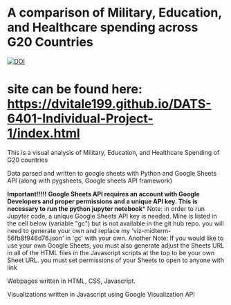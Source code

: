 # A comparison of Military, Education, and Healthcare spending across G20 Countries
[![DOI](https://zenodo.org/badge/174310627.svg)](https://zenodo.org/badge/latestdoi/174310627)
# site can be found here: https://dvitale199.github.io/DATS-6401-Individual-Project-1/index.html

This is a visual analysis of Military, Education, and Healthcare Spending of G20 countries

Data parsed and written to google sheets with Python and Google Sheets API (along with pygsheets, Google sheets API framework)

****Important!!!!!****
****Google Sheets API requires an account with Google Developers and proper permissions and a unique API key. This is necessary to run the python jupyter notebook*****
Note: in order to run Jupyter code, a unique Google Sheets API key is needed. Mine is listed in the cell below (variable "gc") but is not available in the git hub repo. you will need to generate your own and replace my 'viz-midterm-56fb8f946d76.json' in 'gc' with your own.
Another Note: If you would like to use your own Google Sheets, you must also generate adjust the Sheets URL in all of the HTML files in the Javascript scripts at the top to be your own Sheet URL. you must set permissions of your Sheets to open to anyone with link

Webpages written in HTML, CSS, Javascript.

Visualizations written in Javascript using Google Visualization API





